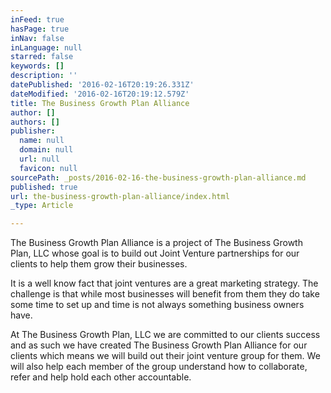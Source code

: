 ```yaml
---
inFeed: true
hasPage: true
inNav: false
inLanguage: null
starred: false
keywords: []
description: ''
datePublished: '2016-02-16T20:19:26.331Z'
dateModified: '2016-02-16T20:19:12.579Z'
title: The Business Growth Plan Alliance
author: []
authors: []
publisher:
  name: null
  domain: null
  url: null
  favicon: null
sourcePath: _posts/2016-02-16-the-business-growth-plan-alliance.md
published: true
url: the-business-growth-plan-alliance/index.html
_type: Article

---
```

The Business Growth Plan Alliance is a project of The Business Growth Plan, LLC whose goal is to build out Joint Venture partnerships for our clients to help them grow their businesses.

It is a well know fact that joint ventures are a great marketing strategy. The challenge is that while most businesses will benefit from them they do take some time to set up and time is not always something business owners have.

At The Business Growth Plan, LLC we are committed to our clients success and as such we have created The Business Growth Plan Alliance for our clients which means we will build out their joint venture group for them. We will also help each member of the group understand how to collaborate, refer and help hold each other accountable.